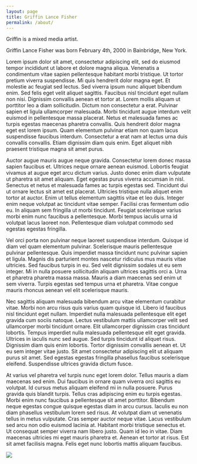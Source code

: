 ```yaml
---
layout: page
title: Griffin Lance Fisher
permalink: /about/
---
```


Griffin is a mixed media artist.

Griffin Lance Fisher was born February 4th, 2000 in Bainbridge, New York. 

Lorem ipsum dolor sit amet, consectetur adipiscing elit, sed do eiusmod tempor incididunt ut labore et dolore magna aliqua. Venenatis a condimentum vitae sapien pellentesque habitant morbi tristique. Ut tortor pretium viverra suspendisse. Mi quis hendrerit dolor magna eget. Et molestie ac feugiat sed lectus. Sed viverra ipsum nunc aliquet bibendum enim. Sed felis eget velit aliquet sagittis. Faucibus nisl tincidunt eget nullam non nisi. Dignissim convallis aenean et tortor at. Lorem mollis aliquam ut porttitor leo a diam sollicitudin. Dictum non consectetur a erat. Pulvinar sapien et ligula ullamcorper malesuada. Morbi tincidunt augue interdum velit euismod in pellentesque massa placerat. Netus et malesuada fames ac turpis egestas maecenas pharetra convallis. Quis hendrerit dolor magna eget est lorem ipsum. Quam elementum pulvinar etiam non quam lacus suspendisse faucibus interdum. Consectetur a erat nam at lectus urna duis convallis convallis. Etiam dignissim diam quis enim. Eget aliquet nibh praesent tristique magna sit amet purus.

Auctor augue mauris augue neque gravida. Consectetur lorem donec massa sapien faucibus et. Ultrices neque ornare aenean euismod. Lobortis feugiat vivamus at augue eget arcu dictum varius. Justo donec enim diam vulputate ut pharetra sit amet aliquam. Eget egestas purus viverra accumsan in nisl. Senectus et netus et malesuada fames ac turpis egestas sed. Tincidunt dui ut ornare lectus sit amet est placerat. Ultricies tristique nulla aliquet enim tortor at auctor. Enim ut tellus elementum sagittis vitae et leo duis. Integer enim neque volutpat ac tincidunt vitae semper. Facilisi cras fermentum odio eu. In aliquam sem fringilla ut morbi tincidunt. Feugiat scelerisque varius morbi enim nunc faucibus a pellentesque. Morbi tempus iaculis urna id volutpat lacus laoreet non. Pellentesque diam volutpat commodo sed egestas egestas fringilla.

Vel orci porta non pulvinar neque laoreet suspendisse interdum. Quisque id diam vel quam elementum pulvinar. Scelerisque mauris pellentesque pulvinar pellentesque. Quis imperdiet massa tincidunt nunc pulvinar sapien et ligula. Magnis dis parturient montes nascetur ridiculus mus mauris vitae ultricies. Sed faucibus turpis in eu. Sed velit dignissim sodales ut eu sem integer. Mi in nulla posuere sollicitudin aliquam ultrices sagittis orci a. Urna et pharetra pharetra massa massa. Mauris a diam maecenas sed enim ut sem viverra. Turpis egestas sed tempus urna et pharetra. Vitae congue mauris rhoncus aenean vel elit scelerisque mauris.

Nec sagittis aliquam malesuada bibendum arcu vitae elementum curabitur vitae. Morbi non arcu risus quis varius quam quisque id. Libero id faucibus nisl tincidunt eget nullam. Imperdiet nulla malesuada pellentesque elit eget gravida cum sociis natoque. Lectus vestibulum mattis ullamcorper velit sed ullamcorper morbi tincidunt ornare. Elit ullamcorper dignissim cras tincidunt lobortis. Tempus imperdiet nulla malesuada pellentesque elit eget gravida. Ultrices in iaculis nunc sed augue. Sed turpis tincidunt id aliquet risus. Dignissim diam quis enim lobortis. Tortor dignissim convallis aenean et. Ut eu sem integer vitae justo. Sit amet consectetur adipiscing elit ut aliquam purus sit amet. Sed egestas egestas fringilla phasellus faucibus scelerisque eleifend. Suspendisse ultrices gravida dictum fusce.

At varius vel pharetra vel turpis nunc eget lorem dolor. Tellus mauris a diam maecenas sed enim. Dui faucibus in ornare quam viverra orci sagittis eu volutpat. Id cursus metus aliquam eleifend mi in nulla posuere. Purus gravida quis blandit turpis. Tellus cras adipiscing enim eu turpis egestas. Morbi enim nunc faucibus a pellentesque sit amet porttitor. Bibendum neque egestas congue quisque egestas diam in arcu cursus. Iaculis eu non diam phasellus vestibulum lorem sed risus. At volutpat diam ut venenatis tellus in metus vulputate. Cras semper auctor neque vitae. Lacus vestibulum sed arcu non odio euismod lacinia at. Habitant morbi tristique senectus et. Ut consequat semper viverra nam libero justo. Quam id leo in vitae. Diam maecenas ultricies mi eget mauris pharetra et. Aenean et tortor at risus. Est sit amet facilisis magna. Felis eget nunc lobortis mattis aliquam faucibus.

<a href="{{ '/img/fish.jpg' | absolute_url }}">
  <img src="{{ '/img/fish.jpg' | absolute_url }}"/>
</a>

